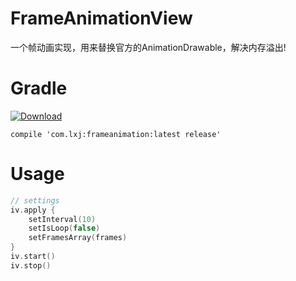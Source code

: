 # FrameAnimationView
一个帧动画实现，用来替换官方的AnimationDrawable，解决内存溢出!

# Gradle
[ ![Download](https://api.bintray.com/packages/li-xiaojun/jrepo/frameanimation/images/download.svg) ](https://bintray.com/li-xiaojun/jrepo/frameanimation/_latestVersion)
```
compile 'com.lxj:frameanimation:latest release'
```

# Usage
```kotlin
// settings
iv.apply {
    setInterval(10)
    setIsLoop(false)
    setFramesArray(frames)
}
iv.start()
iv.stop()
```